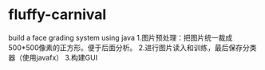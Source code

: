 # fluffy-carnival
build a face grading system using java
1.图片预处理：把图片统一裁成500*500像素的正方形。便于后面分析。
2.进行图片读入和训练，最后保存分类器（使用javafx）
3.构建GUI
